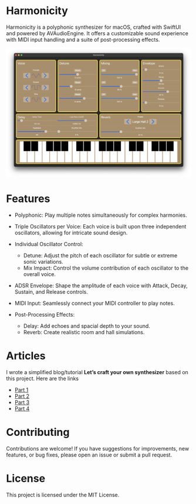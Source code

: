 # Harmonicity

Harmonicity is a polyphonic synthesizer for macOS, crafted with SwiftUI and powered by AVAudioEngine. It offers a customizable sound experience with MIDI input handling and a suite of post-processing effects.

![Screenshot](doc/Screenshot.png)

# Features

- Polyphonic: Play multiple notes simultaneously for complex harmonies.
  
- Triple Oscillators per Voice: Each voice is built upon three independent oscillators, allowing for intricate sound design.
  
- Individual Oscillator Control:
    * Detune: Adjust the pitch of each oscillator for subtle or extreme sonic variations.
    * Mix Impact: Control the volume contribution of each oscillator to the overall voice.
      
- ADSR Envelope: Shape the amplitude of each voice with Attack, Decay, Sustain, and Release controls.
  
- MIDI Input: Seamlessly connect your MIDI controller to play notes.
  
- Post-Processing Effects:
    * Delay: Add echoes and spacial depth to your sound.
    * Reverb: Create realistic room and hall simulations.

# Articles 
I wrote a simplified blog/tutorial **Let’s craft your own synthesizer** based on this project. Here are the links
- [Part 1](https://medium.com/@sergey.chelak/lets-craft-your-own-synthesizer-3c238612af8d)
- [Part 2](https://medium.com/@sergey.chelak/lets-craft-your-own-synthesizer-part-2-541f09cf1edb)
- [Part 3](https://medium.com/@sergey.chelak/lets-craft-your-own-synthesizer-part-3-cf8211c05b85)
- [Part 4](https://medium.com/@sergey.chelak/lets-craft-your-own-synthesizer-part-4-ef00069098df)

# Contributing

Contributions are welcome! If you have suggestions for improvements, new features, or bug fixes, please open an issue or submit a pull request.

# License

This project is licensed under the MIT License.
